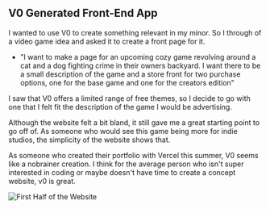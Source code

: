 ## V0 Generated Front-End App
I wanted to use V0 to create something relevant in my minor. So I through of a video game idea and asked it to create a front page for it.

+ "I want to make a page for an upcoming cozy game revolving around a cat and a dog fighting crime in their owners backyard. I want there to be a small description of the game and a store front for two purchase options, one for the base game and one for the creators edition"

I saw that V0 offers a limited range of free themes, so I decide to go with one that I felt fit the description of the game I would be advertising. 

Although the website felt a bit bland, it still gave me a great starting point to go off of. As someone who would see this game being more for indie studios, the simplicity of the website shows that.

As someone who created their portfolio with Vercel this summer, V0 seems like a nobrainer creation. I think for the average person who isn't super interested in coding or maybe doesn't have time to create a concept website, v0 is great.

![First Half of the Website](https://imgur.com/a/1slAUs3)